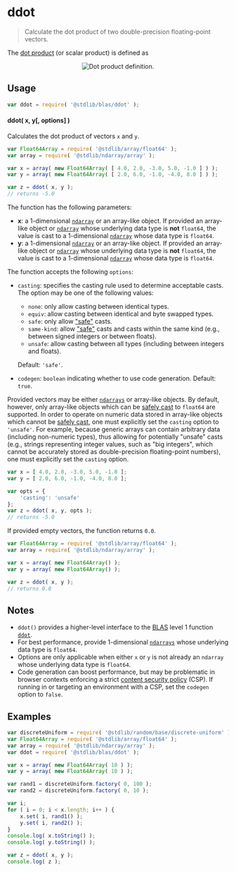 <!--

@license Apache-2.0

Copyright (c) 2020 The Stdlib Authors.

Licensed under the Apache License, Version 2.0 (the "License");
you may not use this file except in compliance with the License.
You may obtain a copy of the License at

   http://www.apache.org/licenses/LICENSE-2.0

Unless required by applicable law or agreed to in writing, software
distributed under the License is distributed on an "AS IS" BASIS,
WITHOUT WARRANTIES OR CONDITIONS OF ANY KIND, either express or implied.
See the License for the specific language governing permissions and
limitations under the License.

-->

# ddot

> Calculate the dot product of two double-precision floating-point vectors.

<section class="intro">

The [dot product][dot-product] (or scalar product) is defined as

<!-- <equation class="equation" label="eq:dot_product" align="center" raw="\mathbf{x}\cdot\mathbf{y} = \sum_{i=0}^{N-1} x_i y_i = x_0 y_0 + x_1 y_1 + \ldots + x_{N-1} y_{N-1}" alt="Dot product definition."> -->

<div class="equation" align="center" data-raw-text="\mathbf{x}\cdot\mathbf{y} = \sum_{i=0}^{N-1} x_i y_i = x_0 y_0 + x_1 y_1 + \ldots + x_{N-1} y_{N-1}" data-equation="eq:dot_product">
    <img src="https://cdn.rawgit.com/stdlib-js/stdlib/211d0fbff59507c4f32a83a5ef20218e624fc6a0/lib/node_modules/@stdlib/blas/ddot/docs/img/equation_dot_product.svg" alt="Dot product definition.">
    <br>
</div>

<!-- </equation> -->

</section>

<!-- /.intro -->

<section class="usage">

## Usage

```javascript
var ddot = require( '@stdlib/blas/ddot' );
```

#### ddot( x, y\[, options] )

Calculates the dot product of vectors `x` and `y`.

```javascript
var Float64Array = require( '@stdlib/array/float64' );
var array = require( '@stdlib/ndarray/array' );

var x = array( new Float64Array( [ 4.0, 2.0, -3.0, 5.0, -1.0 ] ) );
var y = array( new Float64Array( [ 2.0, 6.0, -1.0, -4.0, 8.0 ] ) );

var z = ddot( x, y );
// returns -5.0
```

The function has the following parameters:

-   **x**: a 1-dimensional [`ndarray`][@stdlib/ndarray/array] or an array-like object. If provided an array-like object or [`ndarray`][@stdlib/ndarray/array] whose underlying data type is **not** `float64`, the value is cast to a 1-dimensional [`ndarray`][@stdlib/ndarray/array] whose data type is `float64`.
-   **y**: a 1-dimensional [`ndarray`][@stdlib/ndarray/array] or an array-like object. If provided an array-like object or [`ndarray`][@stdlib/ndarray/array] whose underlying data type is **not** `float64`, the value is cast to a 1-dimensional [`ndarray`][@stdlib/ndarray/array] whose data type is `float64`.

The function accepts the following `options`:

-   `casting`: specifies the casting rule used to determine acceptable casts. The option may be one of the following values:

    -   `none`: only allow casting between identical types.
    -   `equiv`: allow casting between identical and byte swapped types.
    -   `safe`: only allow ["safe"][@stdlib/ndarray/safe-casts] casts.
    -   `same-kind`: allow ["safe"][@stdlib/ndarray/safe-casts] casts and casts within the same kind (e.g., between signed integers or between floats).
    -   `unsafe`: allow casting between all types (including between integers and floats).

    Default: `'safe'`.

-   `codegen`: `boolean` indicating whether to use code generation. Default: `true`.

Provided vectors may be either [`ndarrays`][@stdlib/ndarray/array] or array-like objects. By default, however, only array-like objects which can be [safely cast][@stdlib/ndarray/safe-casts] to `float64` are supported. In order to operate on numeric data stored in array-like objects which cannot be [safely cast][@stdlib/ndarray/safe-casts], one must explicitly set the `casting` option to `'unsafe'`. For example, because generic arrays can contain arbitrary data (including non-numeric types), thus allowing for potentially "unsafe" casts (e.g., strings representing integer values, such as "big integers", which cannot be accurately stored as double-precision floating-point numbers), one must explicitly set the `casting` option.

```javascript
var x = [ 4.0, 2.0, -3.0, 5.0, -1.0 ];
var y = [ 2.0, 6.0, -1.0, -4.0, 8.0 ];

var opts = {
    'casting': 'unsafe'
};
var z = ddot( x, y, opts );
// returns -5.0
```

If provided empty vectors, the function returns `0.0`.

```javascript
var Float64Array = require( '@stdlib/array/float64' );
var array = require( '@stdlib/ndarray/array' );

var x = array( new Float64Array() );
var y = array( new Float64Array() );

var z = ddot( x, y );
// returns 0.0
```

</section>

<!-- /.usage -->

<section class="notes">

## Notes

-   `ddot()` provides a higher-level interface to the [BLAS][blas] level 1 function [`ddot`][@stdlib/blas/base/ddot].
-   For best performance, provide 1-dimensional [`ndarrays`][@stdlib/ndarray/array] whose underlying data type is `float64`.
-   Options are only applicable when either `x` or `y` is not already an `ndarray` whose underlying data type is `float64`.
-   Code generation can boost performance, but may be problematic in browser contexts enforcing a strict [content security policy][mdn-csp] (CSP). If running in or targeting an environment with a CSP, set the `codegen` option to `false`.

</section>

<!-- /.notes -->

<section class="examples">

## Examples

<!-- eslint no-undef: "error" -->

```javascript
var discreteUniform = require( '@stdlib/random/base/discrete-uniform' );
var Float64Array = require( '@stdlib/array/float64' );
var array = require( '@stdlib/ndarray/array' );
var ddot = require( '@stdlib/blas/ddot' );

var x = array( new Float64Array( 10 ) );
var y = array( new Float64Array( 10 ) );

var rand1 = discreteUniform.factory( 0, 100 );
var rand2 = discreteUniform.factory( 0, 10 );

var i;
for ( i = 0; i < x.length; i++ ) {
    x.set( i, rand1() );
    y.set( i, rand2() );
}
console.log( x.toString() );
console.log( y.toString() );

var z = ddot( x, y );
console.log( z );
```

</section>

<!-- /.examples -->

<section class="links">

[dot-product]: https://en.wikipedia.org/wiki/Dot_product

[mdn-csp]: https://developer.mozilla.org/en-US/docs/Web/HTTP/CSP

[blas]: http://www.netlib.org/blas

[@stdlib/blas/base/ddot]: https://github.com/stdlib-js/stdlib

[@stdlib/ndarray/array]: https://github.com/stdlib-js/stdlib

[@stdlib/ndarray/safe-casts]: https://github.com/stdlib-js/stdlib

</section>

<!-- /.links -->
